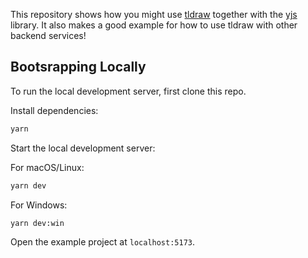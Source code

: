 This repository shows how you might use [tldraw](https://github.com/tldraw/tldraw) together with the [yjs](https://yjs.dev) library. It also makes a good example for how to use tldraw with other backend services!

## Bootsrapping Locally

To run the local development server, first clone this repo.

Install dependencies:

```bash
yarn
```

Start the local development server:

For macOS/Linux:
```bash
yarn dev
```
For Windows:
```bash
yarn dev:win
```

Open the example project at `localhost:5173`.

<!-- TODO: 1. update profile so that every kind of sign_In contains al the profile details we needs. 
    2. add Auth page wrapper and  add login flow flow inside wrapper. 
    3. set up proper user experience on lgging In. 
 -->